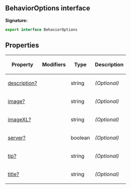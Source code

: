 
## BehaviorOptions interface

**Signature:**

```typescript
export interface BehaviorOptions 
```

## Properties

<table><thead><tr><th>

Property


</th><th>

Modifiers


</th><th>

Type


</th><th>

Description


</th></tr></thead>
<tbody><tr><td>

[description?](/reference/behavioroptions/description.md)


</td><td>


</td><td>

string


</td><td>

_(Optional)_


</td></tr>
<tr><td>

[image?](/reference/behavioroptions/image.md)


</td><td>


</td><td>

string


</td><td>

_(Optional)_


</td></tr>
<tr><td>

[imageXL?](/reference/behavioroptions/imagexl.md)


</td><td>


</td><td>

string


</td><td>

_(Optional)_


</td></tr>
<tr><td>

[server?](/reference/behavioroptions/server.md)


</td><td>


</td><td>

boolean


</td><td>

_(Optional)_


</td></tr>
<tr><td>

[tip?](/reference/behavioroptions/tip.md)


</td><td>


</td><td>

string


</td><td>

_(Optional)_


</td></tr>
<tr><td>

[title?](/reference/behavioroptions/title.md)


</td><td>


</td><td>

string


</td><td>

_(Optional)_


</td></tr>
</tbody></table>
